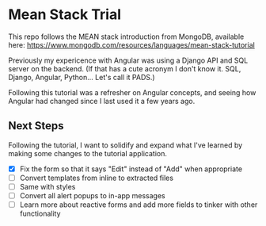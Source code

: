 # Mean Stack Trial

This repo follows the MEAN stack introduction from MongoDB, available here: https://www.mongodb.com/resources/languages/mean-stack-tutorial

Previously my expericence with Angular was using a Django API and SQL server on the backend. (If that has a cute acronym I don't know it. SQL, Django, Angular, Python... Let's call it PADS.)

Following this tutorial was a refresher on Angular concepts, and seeing how Angular had changed since I last used it a few years ago.

## Next Steps

Following the tutorial, I want to solidify and expand what I've learned by making some changes to the tutorial application.

* [x] Fix the form so that it says "Edit" instead of "Add" when appropriate
* [ ] Convert templates from inline to extracted files
* [ ] Same with styles
* [ ] Convert all alert popups to in-app messages
* [ ] Learn more about reactive forms and add more fields to tinker with other functionality